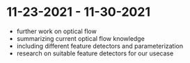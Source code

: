 # 11-23-2021 - 11-30-2021

* further work on optical flow
* summarizing current optical flow knowledge
* including different feature detectors and parameterization
* research on suitable feature detectors for our usecase
